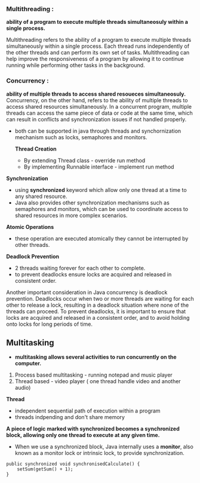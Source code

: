 ### Multithreading :
**ability of a program to execute multiple threads simultaneosuly within a single process.**

Multithreading refers to the ability of a program to execute multiple threads simultaneously within a single process. Each thread runs independently of the other threads and can perform its own set of tasks. Multithreading can help improve the responsiveness of a program by allowing it to continue running while performing other tasks in the background.

### Concurrency :
**ability of multiple threads to access shared resoueces simultaneosuly.**
Concurrency, on the other hand, refers to the ability of multiple threads to access shared resources simultaneously. 
In a concurrent program, multiple threads can access the same piece of data or code at the same time, 
which can result in conflicts and synchronization issues if not handled properly.

- both can be supported in java through threads and synchornization mechanism such as locks, semaphores and monitors.

  **Thread Creation**
  - By extending Thread class - override run method
  - By implementing Runnable interface - implement run method

 **Synchronization**
 - using **synchronized** keyword which allow only one thread at a time to any shared resource.
- Java also provides other synchronization mechanisms such as semaphores and monitors, which can be used to coordinate
access to shared resources in more complex scenarios.

**Atomic Operations**
- these operation are executed atomically they cannot be interrupted by other threads.

**Deadlock Prevention**
- 2 threads waiting forever for each other to complete.
- to prevent deadlocks ensure locks are acquired and released in consistent order.
  
Another important consideration in Java concurrency is deadlock prevention. Deadlocks occur when two or more threads are waiting
for each other to release a lock, resulting in a deadlock situation where none of the threads can proceed. To prevent deadlocks,
it is important to ensure that locks are acquired and released in a consistent order, and to avoid holding onto locks for long periods of time.

## Multitasking 
- **multitasking allows several activities to run concurrently on the computer.** <br/>
 1. Process based multitasking - running notepad and music player
 2. Thread based - video player ( one thread handle video and another audio)<br/>
 
**Thread** <br/>
- independent sequential path of execution within a program
- threads indpending and don't share memory <br/>

**A piece of logic marked with synchronized becomes a synchronized block, allowing only one thread to execute at any given time.**
- When we use a synchronized block, Java internally uses a **monitor**, also known as a monitor lock or intrinsic lock, to provide synchronization. 

```
public synchronized void synchronisedCalculate() {
    setSum(getSum() + 1);
}
```


    

  


